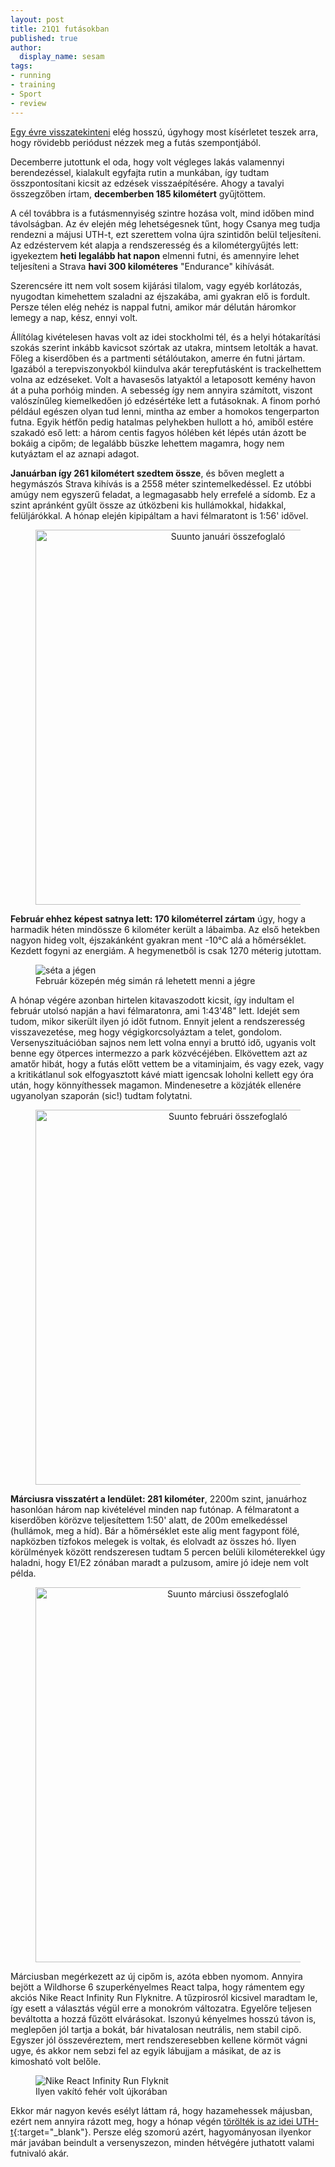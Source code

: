 ```yaml
---
layout: post
title: 21Q1 futásokban
published: true
author:
  display_name: sesam
tags:
- running
- training
- Sport
- review
---
```

[Egy évre visszatekinteni](2021/01/31/2020-futasokban.html) elég hosszú, úgyhogy most kísérletet teszek arra, hogy rövidebb periódust nézzek meg a futás szempontjából.

Decemberre jutottunk el oda, hogy volt végleges lakás valamennyi berendezéssel, kialakult egyfajta rutin a munkában, így tudtam összpontosítani kicsit az edzések visszaépítésére. Ahogy a tavalyi összegzőben írtam, **decemberben 185 kilométert** gyűjtöttem.

A cél továbbra is a futásmennyiség szintre hozása volt, mind időben mind távolságban. Az év elején még lehetségesnek tűnt, hogy Csanya meg tudja rendezni a májusi UTH-t, ezt szerettem volna újra szintidőn belül teljesíteni. Az edzéstervem két alapja a rendszeresség és a kilométergyűjtés lett: igyekeztem **heti legalább hat napon** elmenni futni, és amennyire lehet teljesíteni a Strava **havi 300 kilométeres** "Endurance" kihívását.

Szerencsére itt nem volt sosem kijárási tilalom, vagy egyéb korlátozás, nyugodtan kimehettem szaladni az éjszakába, ami gyakran elő is fordult. Persze télen elég nehéz is nappal futni, amikor már délután háromkor lemegy a nap, kész, ennyi volt.

Állítólag kivételesen havas volt az idei stockholmi tél, és a helyi hótakarítási szokás szerint inkább kavicsot szórtak az utakra, mintsem letolták a havat. Főleg a kiserdőben és a partmenti sétálóutakon, amerre én futni jártam. Igazából a terepviszonyokból kiindulva akár terepfutásként is trackelhettem volna az edzéseket. Volt a havasesős latyaktól a letaposott kemény havon át a puha porhóig minden. A sebesség így nem annyira számított, viszont valószínűleg kiemelkedően jó edzésértéke lett a futásoknak. A finom porhó például egészen olyan tud lenni, mintha az ember a homokos tengerparton futna. Egyik hétfőn pedig hatalmas pelyhekben hullott a hó, amiből estére szakadó eső lett: a három centis fagyos hólében két lépés után ázott be bokáig a cipőm; de legalább büszke lehettem magamra, hogy nem kutyáztam el az aznapi adagot.

**Januárban így 261 kilométert szedtem össze**, és bőven meglett a hegymászós Strava kihívás is a 2558 méter szintemelkedéssel. Ez utóbbi amúgy nem egyszerű feladat, a legmagasabb hely errefelé a sídomb. Ez a szint apránként gyűlt össze az útközbeni kis hullámokkal, hidakkal, felüljárókkal. A hónap elején kipipáltam a havi félmaratont is 1:56' idővel.

<figure style="text-align: center;"><img src="{{ 'assets/images/2021/April/run-january.jpeg' | relative_url }}" alt="Suunto januári összefoglaló" width="600px"></figure>

**Február ehhez képest satnya lett: 170 kilométerrel zártam** úgy, hogy a harmadik héten mindössze 6 kilométer került a lábaimba. Az első hetekben nagyon hideg volt, éjszakánként gyakran ment -10°C alá a hőmérséklet. Kezdett fogyni az energiám. A hegymenetből is csak 1270 méterig jutottam.

<figure><img src="{{ 'assets/images/2021/April/långholmen.jpeg' | relative_url }}" alt="séta a jégen"><figcaption>Február közepén még simán rá lehetett menni a jégre</figcaption></figure>

A hónap végére azonban hirtelen kitavaszodott kicsit, így indultam el február utolsó napján a havi félmaratonra, ami 1:43'48" lett. Idejét sem tudom, mikor sikerült ilyen jó időt futnom. Ennyit jelent a rendszeresség visszavezetése, meg hogy végigkorcsolyáztam a telet, gondolom. Versenyszituációban sajnos nem lett volna ennyi a bruttó idő, ugyanis volt benne egy ötperces intermezzo a park közvécéjében. Elkövettem azt az amatőr hibát, hogy a futás előtt vettem be a vitaminjaim, és vagy ezek, vagy a kritikátlanul sok elfogyasztott kávé miatt igencsak loholni kellett egy óra után, hogy könnyíthessek magamon. Mindenesetre a közjáték ellenére ugyanolyan szaporán (sic!) tudtam folytatni.

<figure style="text-align: center;"><img src="{{ 'assets/images/2021/April/run-february.jpeg' | relative_url }}" alt="Suunto februári összefoglaló" width="600px"></figure>

**Márciusra visszatért a lendület: 281 kilométer**, 2200m szint, januárhoz hasonlóan három nap kivételével minden nap futónap. A félmaratont a kiserdőben körözve teljesítettem 1:50' alatt, de 200m emelkedéssel (hullámok, meg a híd). Bár a hőmérséklet este alig ment fagypont fölé, napközben tízfokos melegek is voltak, és elolvadt az összes hó. Ilyen körülmények között rendszeresen tudtam 5 percen belüli kilométerekkel úgy haladni, hogy E1/E2 zónában maradt a pulzusom, amire jó ideje nem volt példa.

<figure style="text-align: center;"><img src="{{ 'assets/images/2021/April/run-march.jpeg' | relative_url }}" alt="Suunto márciusi összefoglaló" width="600px"></figure>

Márciusban megérkezett az új cipőm is, azóta ebben nyomom. Annyira bejött a Wildhorse 6 szuperkényelmes React talpa, hogy rámentem egy akciós Nike React Infinity Run Flyknitre. A tűzpirosról kicsivel maradtam le, így esett a választás végül erre a monokróm változatra. Egyelőre teljesen beváltotta a hozzá fűzött elvárásokat. Iszonyú kényelmes hosszú távon is, meglepően jól tartja a bokát, bár hivatalosan neutrális, nem stabil cipő. Egyszer jól összevéreztem, mert rendszeresebben kellene körmöt vágni ugye, és akkor nem sebzi fel az egyik lábujjam a másikat, de az is kimosható volt belőle.

<figure><img src="{{ 'assets/images/2021/April/react-flyknit.jpeg' | relative_url }}" alt="Nike React Infinity Run Flyknit"><figcaption>Ilyen vakító fehér volt újkorában</figcaption></figure>

Ekkor már nagyon kevés esélyt láttam rá, hogy hazamehessek májusban, ezért nem annyira rázott meg, hogy a hónap végén [törölték is az idei UTH-t](https://www.facebook.com/events/537960697085064/?post_id=741186476762484){:target="_blank"}. Persze elég szomorú azért, hagyományosan ilyenkor már javában beindult a versenyszezon, minden hétvégére juthatott valami futnivaló akár.